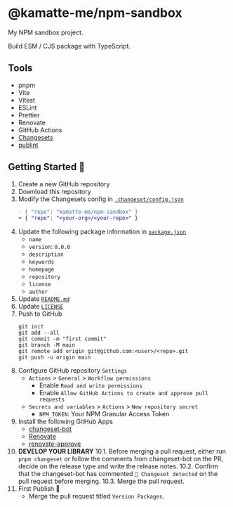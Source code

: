 # @kamatte-me/npm-sandbox

My NPM sandbox project.

Build ESM / CJS package with TypeScript.

## Tools

- pnpm
- Vite
- Vitest
- ESLint
- Prettier
- Renovate
- GitHub Actions
- [Changesets](https://github.com/changesets/changesets)
- [publint](https://publint.dev/)

## Getting Started 🚀

1. Create a new GitHub repository
2. Download this repository
3. Modify the Changesets config in [`.changeset/config.json`](./.changeset/config.json)
   ```diff
   - { "repo": "kamatte-me/npm-sandbox" }
   + { "repo": "<your-org>/<your-repo>" }
   ```
4. Update the following package information in [`package.json`](./package.json)
   - `name`
   - `version`: `0.0.0`
   - `description`
   - `keywords`
   - `homepage`
   - `repository`
   - `license`
   - `author`
5. Update [`README.md`](./README.md)
6. Update [`LICENSE`](./LICENSE)
7. Push to GitHub
   ```shell
   git init
   git add --all
   git commit -m "first commit"
   git branch -M main
   git remote add origin git@github.com:<user>/<repo>.git
   git push -u origin main
   ```
8. Configure GitHub repository `Settings`
   - `Actions` > `General` > `Workflow permissions`
     - Enable `Read and write permissions`
     - Enable `Allow GitHub Actions to create and approve pull requests`
   - `Secrets and variables` > `Actions` > `New repository secret`
     - `NPM_TOKEN`: Your NPM Granular Access Token
9. Install the following GitHub Apps
   - [changeset-bot](https://github.com/apps/changeset-bot)
   - [Renovate](https://github.com/settings/installations/32087651)
   - [renovate-approve](https://github.com/settings/installations/32308587)
10. **DEVELOP YOUR LIBRARY**
    10.1. Before merging a pull request, either run `pnpm changeset` or follow the comments from changeset-bot on the PR, decide on the release type and write the release notes.
    10.2. Confirm that the changeset-bot has commented `🦋 Changeset detected` on the pull request before merging.
    10.3. Merge the pull request.
11. First Publish 🎉
    - Merge the pull request titled `Version Packages`.
